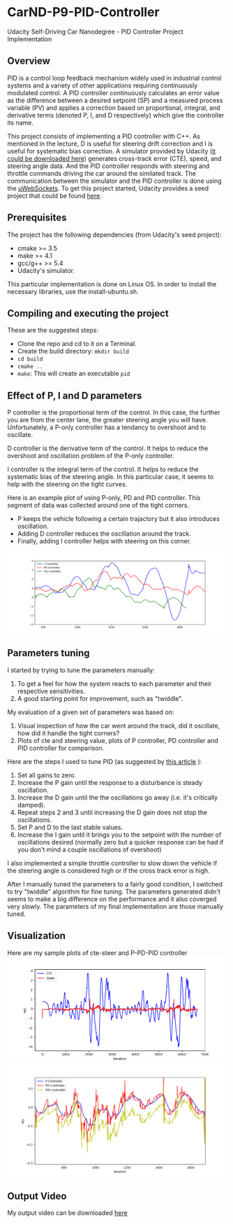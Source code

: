 # CarND-P9-PID-Controller

Udacity Self-Driving Car Nanodegree - PID Controller Project Implementation

## Overview

PID is a control loop feedback mechanism widely used in industrial control systems and a variety of other applications requiring continuously modulated control. A PID controller continuously calculates an error value as the difference between a desired setpoint (SP) and a measured process variable (PV) and applies a correction based on proportional, integral, and derivative terms (denoted P, I, and D respectively) which give the controller its name.

This project consists of implementing a PID controller with C++.  As mentioned in the lecture, D is useful for steering drift correction and I is useful for systematic bias correction. A simulator provided by Udacity ([it could be downloaded here](https://github.com/udacity/self-driving-car-sim/releases)) generates  cross-track error (CTE), speed, and steering angle data. And the PID controller responds with steering and throttle commands driving the car around the similated track. The communication between the simulator and the PID controller is done using the [uWebSockets](https://github.com/uNetworking/uWebSockets). To get this project started, Udacity provides a seed project that could be found [here](https://github.com/udacity/CarND-PID-Control-Project).


## Prerequisites
The project has the following dependencies (from Udacity's seed project):

- cmake >= 3.5
- make >= 4.1
- gcc/g++ >= 5.4
- Udacity's simulator.

This particular implementation is done on Linux OS. In order to install the necessary libraries, use the install-ubuntu.sh.

## Compiling and executing the project
These are the suggested steps:

- Clone the repo and cd to it on a Terminal.
- Create the build directory: `mkdir build`
- `cd build`
- `cmake ..`
- `make`: This will create an executable `pid`


## Effect of P, I and D parameters
P controller is the proportional term of the control. In this case, the further you are from the center lane, the greater steering angle you will have. Unfortunately, a P-only controller has a tendancy to overshoot and to oscillate.

D controller is the derivative term of the control. It helps to reduce the overshoot and oscillation problem of the P-only controller.

I controller is the integral term of the control. It helps to reduce the systematic bias of the steering angle. In this particular case, it seems to help with the steering on the tight curves.

Here is an example plot of using P-only, PD and PID controller. This segment of data was collected around one of the tight corners. 
 - P keeps the vehicle following a certain trajactory but it also introduces oscillation. 
 - Adding D controller reduces the oscillation around the track.
 - Finally, adding I controller helps with steering on this corner.

![](https://github.com/JuAnne/CarND-P9-PID-Controller/blob/master/plot/p_pd_pid_3.png)

## Parameters tuning 

I started by trying to tune the parameters manually:
1. To get a feel for how the system reacts to each parameter and their respective sensitivities. 
2. A good starting point for improvement, such as "twiddle".

My evaluation of a given set of parameters was based on:
1. Visual inspection of how the car went around the track, did it oscillate, how did it handle the tight corners?
2. Plots of cte and steering value, plots of P controller, PD controller and PID controller for comparison.

Here are the steps I used to tune PID (as suggested by [this article](https://robotics.stackexchange.com/questions/167/what-are-good-strategies-for-tuning-pid-loops) ):

1) Set all gains to zero.
2) Increase the P gain until the response to a disturbance is steady oscillation.
3) Increase the D gain until the the oscillations go away (i.e. it's critically damped).
4) Repeat steps 2 and 3 until increasing the D gain does not stop the oscillations.
5) Set P and D to the last stable values.
6) Increase the I gain until it brings you to the setpoint with the number of oscillations desired (normally zero but a quicker response can be had if you don't mind a couple oscillations of overshoot)

I also implemented a simple throttle controller to slow down the vehicle if the steering angle is considered high or if the cross track error is high.

After I manually tuned the parameters to a fairly good condition, I switched to try "twiddle" algorithm for fine tuning. The parameters generated didn't seems to make a big difference on the performance and it also coverged very slowly. The parameters of my final implementation are those manually tuned.

## Visualization
Here are my sample plots of cte-steer and P-PD-PID controller
![](https://github.com/JuAnne/CarND-P9-PID-Controller/blob/master/plot/cte_steer.png)
![](https://github.com/JuAnne/CarND-P9-PID-Controller/blob/master/plot/p_pd_pid_2.png)

## Output Video
My output video can be downloaded [here](https://github.com/JuAnne/CarND-P9-PID-Controller/blob/master/pid.mp4)





